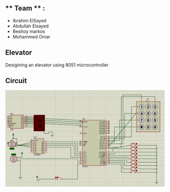 ## ** Team ** :
* Ibrahim ElSayed 
* Abdullah Elsayed
* Beshoy markos
* Mohammed Omar 

## Elevator
Desigining an elevator using 8051 microcontroller

## Circuit
![Elevator Simulation](simulation.png)





